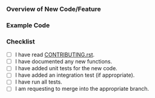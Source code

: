 ### Overview of New Code/Feature


### Example Code


### Checklist

- [ ] I have read [CONTRIBUTING.rst](https://github.com/samirelanduk/inferi/tree/master/CONTRIBUTING.rst).
- [ ] I have documented any new functions.
- [ ] I have added unit tests for the new code.
- [ ] I have added an integration test (if appropriate).
- [ ] I have run all tests.
- [ ] I am requesting to merge into the appropriate branch.
